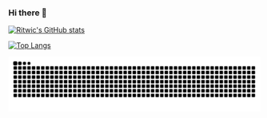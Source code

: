 ### Hi there 👋
[![Ritwic's GitHub stats](https://github-readme-stats.vercel.app/api?username=raptor1820&show_icons=true&count_private=true&theme=radical)](https://github.com/anuraghazra/github-readme-stats)

[![Top Langs](https://github-readme-stats.vercel.app/api/top-langs/?username=raptor1820&theme=radical)](https://github.com/anuraghazra/github-readme-stats)

![GitHub Snake Light](github-user-contribution.svg)
<!--
**raptor1820/raptor1820** is a ✨ _special_ ✨ repository because its `README.md` (this file) appears on your GitHub profile.

Here are some ideas to get you started:

- 🔭 I’m currently working on ...
- 🌱 I’m currently learning ...
- 👯 I’m looking to collaborate on ...
- 🤔 I’m looking for help with ...
- 💬 Ask me about ...
- 📫 How to reach me: ...
- 😄 Pronouns: ...
- ⚡ Fun fact: ...
-->
